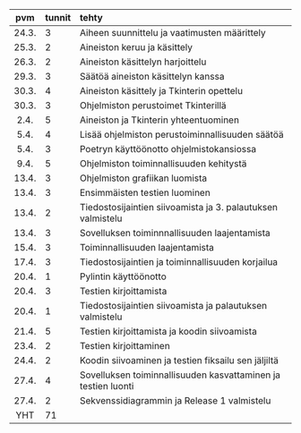 | pvm | tunnit | tehty  |
| :----:|:-----| :-----|
| 24.3.| 3    | Aiheen suunnittelu ja vaatimusten määrittely                   |
| 25.3.| 2    | Aineiston keruu ja käsittely                                   |
| 26.3.| 2    | Aineiston käsittelyn harjoittelu                               |
| 29.3.| 3    | Säätöä aineiston käsittelyn kanssa                             |
| 30.3.| 4    | Aineiston käsittely ja Tkinterin opettelu                      |
| 30.3.| 3    | Ohjelmiston perustoimet Tkinterillä                            | 
| 2.4. | 5    | Aineiston ja Tkinterin yhteentuominen                          |
| 5.4. | 4    | Lisää ohjelmiston perustoiminnallisuuden säätöä                |
| 5.4. | 3    | Poetryn käyttöönotto ohjelmistokansiossa                       | 
| 9.4. | 5    | Ohjelmiston toiminnallisuuden kehitystä                        |
| 13.4.| 3    | Ohjelmiston grafiikan luomista                                 |
| 13.4.| 3    | Ensimmäisten testien luominen                                  |
| 13.4.| 2    | Tiedostosijaintien siivoamista ja 3. palautuksen valmistelu    |
| 13.4.| 3    | Sovelluksen toiminnnallisuuden laajentamista                   |
| 15.4.| 3    | Toiminnallisuuden laajentamista                                |
| 17.4.| 3    | Tiedostosijaintien ja toiminnallisuuden korjailua              |
| 20.4.| 1    | Pylintin käyttöönotto                                          |
| 20.4.| 3    | Testien kirjoittamista                                         |
| 20.4.| 1    | Tiedostosijaintien siivoamista ja palautuksen valmistelu       |
| 21.4.| 5    | Testien kirjoittamista ja koodin siivoamista                   |
| 23.4.| 2    | Testien kirjoittaminen                                         |
| 24.4.| 2    | Koodin siivoaminen ja testien fiksailu sen jäljiltä            |
| 27.4.| 4    | Sovelluksen toiminnallisuuden kasvattaminen ja testien luonti  |
| 27.4.| 2    | Sekvenssidiagrammin ja Release 1 valmistelu                    |
|YHT   | 71   |                                                                       |
